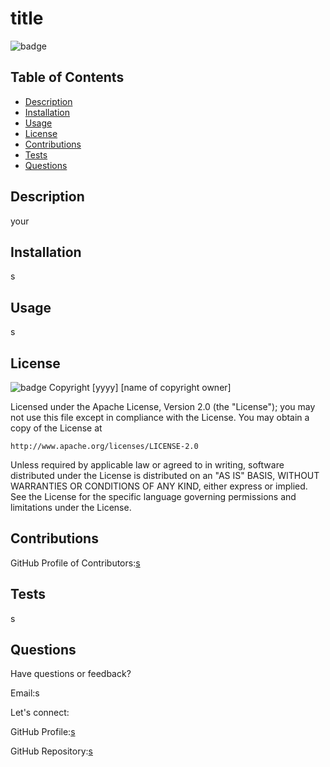 # title

![badge](https://img.shields.io/badge/License-Apache-blue)

## Table of Contents

- [Description](#description)
- [Installation](#installation)
- [Usage](#usage)
- [License](#license)
- [Contributions](#contributions)
- [Tests](#tests)
- [Questions](#questions)

## Description

  your

## Installation

  s

## Usage

  s

## License

  ![badge](https://img.shields.io/badge/License-Apache-blue)
  Copyright [yyyy] [name of copyright owner]

Licensed under the Apache License, Version 2.0 (the "License");
you may not use this file except in compliance with the License.
You may obtain a copy of the License at

    http://www.apache.org/licenses/LICENSE-2.0

Unless required by applicable law or agreed to in writing, software
distributed under the License is distributed on an "AS IS" BASIS,
WITHOUT WARRANTIES OR CONDITIONS OF ANY KIND, either express or implied.
See the License for the specific language governing permissions and
limitations under the License.

## Contributions

GitHub Profile of Contributors:[s](https://github.com/s/)

## Tests

  s

## Questions

  Have questions or feedback?

  Email:s

  Let's connect:

  GitHub Profile:[s](https://github.com/s/)

  GitHub Repository:[s](https://github.com/s/)
  